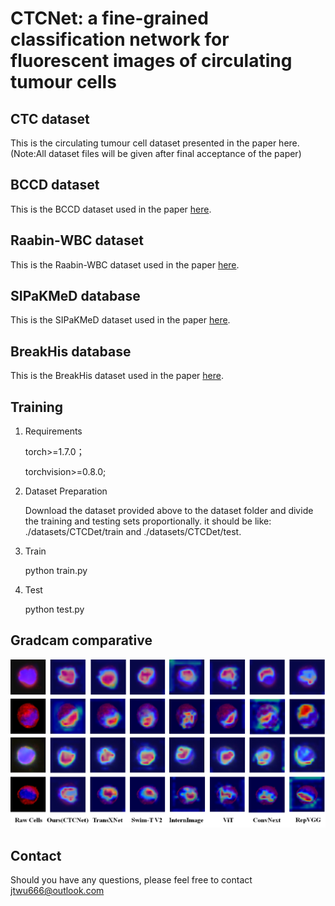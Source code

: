 # CTCNet: a fine-grained classification network for fluorescent images of circulating tumour cells

## CTC dataset
This is the circulating tumour cell dataset presented in the paper here.(Note:All dataset files will be given after final acceptance of the paper)
## BCCD dataset
This is the BCCD dataset used in the paper [here](https://github.com/shenggan/BCCD_Dataset "BCCD").
## Raabin-WBC dataset
This is the Raabin-WBC dataset used in the paper [here](https://raabindata.com/free-data/#double-labeled-croped-cells "Raabin").
## SIPaKMeD database
This is the SIPaKMeD dataset used in the paper [here](https://www.cs.uoi.gr/~marina/sipakmed.html "SIPaKMeD").
## BreakHis database
This is the BreakHis dataset used in the paper [here](https://www.kaggle.com/datasets/ambarish/breakhis?select=BreaKHis_v1 "BreakHis").
## Training
1. Requirements
 
   torch>=1.7.0；
   
   torchvision>=0.8.0;
2. Dataset Preparation
 
   Download the dataset provided above to the dataset folder and divide the training and testing sets proportionally.
   it should be like: ./datasets/CTCDet/train and ./datasets/CTCDet/test.
4. Train
   
   python train.py
5. Test
   
   python test.py
## Gradcam comparative 
![gradcam_false](result/gradcam_compare.jpg "gradcam")

## Contact
Should you have any questions, please feel free to contact jtwu666@outlook.com
